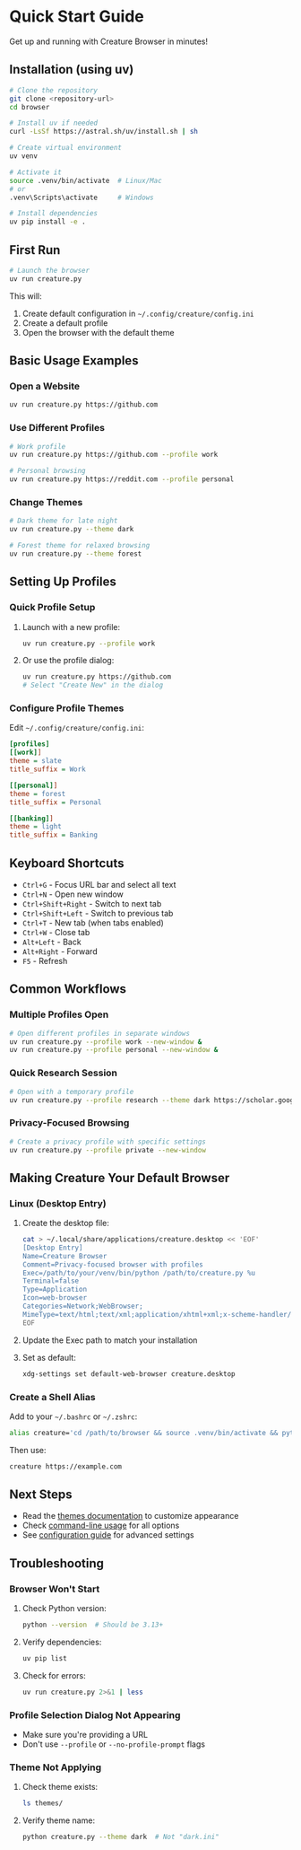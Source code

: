 # Quick Start Guide

Get up and running with Creature Browser in minutes!

## Installation (using uv)

```bash
# Clone the repository
git clone <repository-url>
cd browser

# Install uv if needed
curl -LsSf https://astral.sh/uv/install.sh | sh

# Create virtual environment
uv venv

# Activate it
source .venv/bin/activate  # Linux/Mac
# or
.venv\Scripts\activate     # Windows

# Install dependencies
uv pip install -e .
```

## First Run

```bash
# Launch the browser
uv run creature.py
```

This will:
1. Create default configuration in `~/.config/creature/config.ini`
2. Create a default profile
3. Open the browser with the default theme

## Basic Usage Examples

### Open a Website
```bash
uv run creature.py https://github.com
```

### Use Different Profiles
```bash
# Work profile
uv run creature.py https://github.com --profile work

# Personal browsing
uv run creature.py https://reddit.com --profile personal
```

### Change Themes
```bash
# Dark theme for late night
uv run creature.py --theme dark

# Forest theme for relaxed browsing
uv run creature.py --theme forest
```

## Setting Up Profiles

### Quick Profile Setup

1. Launch with a new profile:
   ```bash
   uv run creature.py --profile work
   ```

2. Or use the profile dialog:
   ```bash
   uv run creature.py https://github.com
   # Select "Create New" in the dialog
   ```

### Configure Profile Themes

Edit `~/.config/creature/config.ini`:

```ini
[profiles]
[[work]]
theme = slate
title_suffix = Work

[[personal]]
theme = forest
title_suffix = Personal

[[banking]]
theme = light
title_suffix = Banking
```

## Keyboard Shortcuts

- `Ctrl+G` - Focus URL bar and select all text
- `Ctrl+N` - Open new window
- `Ctrl+Shift+Right` - Switch to next tab
- `Ctrl+Shift+Left` - Switch to previous tab
- `Ctrl+T` - New tab (when tabs enabled)
- `Ctrl+W` - Close tab
- `Alt+Left` - Back
- `Alt+Right` - Forward
- `F5` - Refresh

## Common Workflows

### Multiple Profiles Open
```bash
# Open different profiles in separate windows
uv run creature.py --profile work --new-window &
uv run creature.py --profile personal --new-window &
```

### Quick Research Session
```bash
# Open with a temporary profile
uv run creature.py --profile research --theme dark https://scholar.google.com
```

### Privacy-Focused Browsing
```bash
# Create a privacy profile with specific settings
uv run creature.py --profile private --new-window
```

## Making Creature Your Default Browser

### Linux (Desktop Entry)

1. Create the desktop file:
   ```bash
   cat > ~/.local/share/applications/creature.desktop << 'EOF'
   [Desktop Entry]
   Name=Creature Browser
   Comment=Privacy-focused browser with profiles
   Exec=/path/to/your/venv/bin/python /path/to/creature.py %u
   Terminal=false
   Type=Application
   Icon=web-browser
   Categories=Network;WebBrowser;
   MimeType=text/html;text/xml;application/xhtml+xml;x-scheme-handler/http;x-scheme-handler/https;
   EOF
   ```

2. Update the Exec path to match your installation

3. Set as default:
   ```bash
   xdg-settings set default-web-browser creature.desktop
   ```

### Create a Shell Alias

Add to your `~/.bashrc` or `~/.zshrc`:

```bash
alias creature='cd /path/to/browser && source .venv/bin/activate && python creature.py'
```

Then use:
```bash
creature https://example.com
```

## Next Steps

- Read the [themes documentation](themes.md) to customize appearance
- Check [command-line usage](command-line-usage.md) for all options
- See [configuration guide](configuration.md) for advanced settings

## Troubleshooting

### Browser Won't Start

1. Check Python version:
   ```bash
   python --version  # Should be 3.13+
   ```

2. Verify dependencies:
   ```bash
   uv pip list
   ```

3. Check for errors:
   ```bash
   uv run creature.py 2>&1 | less
   ```

### Profile Selection Dialog Not Appearing

- Make sure you're providing a URL
- Don't use `--profile` or `--no-profile-prompt` flags

### Theme Not Applying

1. Check theme exists:
   ```bash
   ls themes/
   ```

2. Verify theme name:
   ```bash
   python creature.py --theme dark  # Not "dark.ini"
   ```

